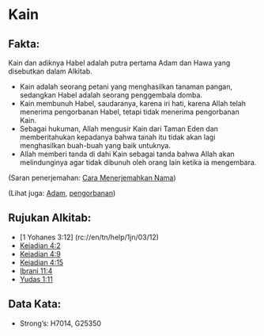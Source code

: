# Kain

## Fakta:

Kain dan adiknya Habel adalah putra pertama Adam dan Hawa yang disebutkan dalam Alkitab.

* Kain adalah seorang petani yang menghasilkan tanaman pangan, sedangkan Habel adalah seorang penggembala domba.
* Kain membunuh Habel, saudaranya, karena iri hati, karena Allah telah menerima pengorbanan Habel, tetapi tidak menerima pengorbanan Kain.
* Sebagai hukuman, Allah mengusir Kain dari Taman Eden dan memberitahukan kepadanya bahwa tanah itu tidak akan lagi menghasilkan buah-buah yang baik untuknya.
* Allah memberi tanda di dahi Kain sebagai tanda bahwa Allah akan melindunginya agar tidak dibunuh oleh orang lain ketika ia mengembara.

(Saran penerjemahan: [Cara Menerjemahkan Nama](rc://en/ta/man/translate/translate-names))

(Lihat juga: [Adam](../names/adam.md), [pengorbanan](../lainnya/pengorbanan.md))

## Rujukan Alkitab:

* [1 Yohanes 3:12] (rc://en/tn/help/1jn/03/12)
* [Kejadian 4:2](rc://en/tn/help/gen/04/02)
* [Kejadian 4:9](rc://en/tn/help/gen/04/09)
* [Kejadian 4:15](rc://en/tn/help/gen/04/15)
* [Ibrani 11:4](rc://en/tn/help/heb/11/04)
* [Yudas 1:11](rc://en/tn/help/jud/01/11) 

## Data Kata:

* Strong’s: H7014, G25350

